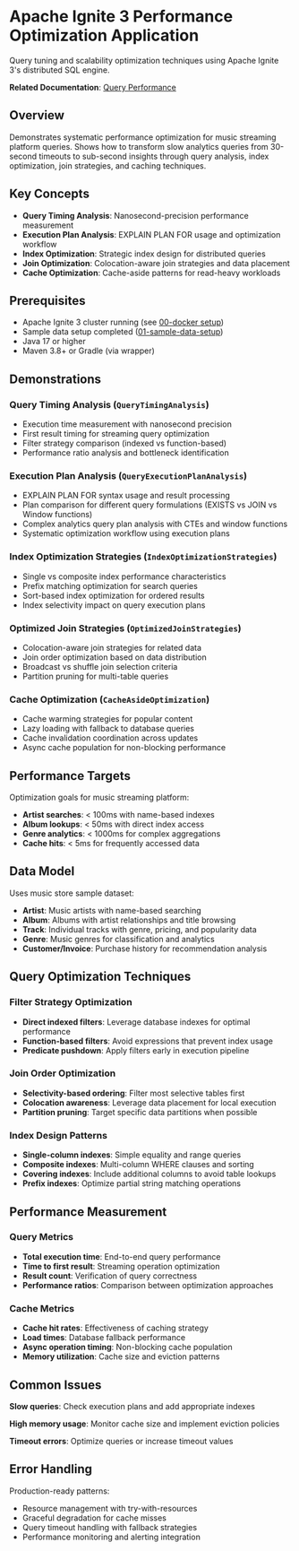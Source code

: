 # Apache Ignite 3 Performance Optimization Application

Query tuning and scalability optimization techniques using Apache Ignite 3's distributed SQL engine.

**Related Documentation**: [Query Performance](../../docs/05-performance-scalability/03-query-performance.md)

## Overview

Demonstrates systematic performance optimization for music streaming platform queries. Shows how to transform slow analytics queries from 30-second timeouts to sub-second insights through query analysis, index optimization, join strategies, and caching techniques.

## Key Concepts

- **Query Timing Analysis**: Nanosecond-precision performance measurement
- **Execution Plan Analysis**: EXPLAIN PLAN FOR usage and optimization workflow
- **Index Optimization**: Strategic index design for distributed queries
- **Join Optimization**: Colocation-aware join strategies and data placement
- **Cache Optimization**: Cache-aside patterns for read-heavy workloads

## Prerequisites

- Apache Ignite 3 cluster running (see [00-docker setup](../00-docker/README.md))
- Sample data setup completed ([01-sample-data-setup](../01-sample-data-setup/))
- Java 17 or higher
- Maven 3.8+ or Gradle (via wrapper)

## Demonstrations

### Query Timing Analysis (`QueryTimingAnalysis`)

- Execution time measurement with nanosecond precision
- First result timing for streaming query optimization
- Filter strategy comparison (indexed vs function-based)
- Performance ratio analysis and bottleneck identification

### Execution Plan Analysis (`QueryExecutionPlanAnalysis`)

- EXPLAIN PLAN FOR syntax usage and result processing
- Plan comparison for different query formulations (EXISTS vs JOIN vs Window functions)
- Complex analytics query plan analysis with CTEs and window functions
- Systematic optimization workflow using execution plans

### Index Optimization Strategies (`IndexOptimizationStrategies`)

- Single vs composite index performance characteristics
- Prefix matching optimization for search queries
- Sort-based index optimization for ordered results
- Index selectivity impact on query execution plans

### Optimized Join Strategies (`OptimizedJoinStrategies`)

- Colocation-aware join strategies for related data
- Join order optimization based on data distribution
- Broadcast vs shuffle join selection criteria
- Partition pruning for multi-table queries

### Cache Optimization (`CacheAsideOptimization`)

- Cache warming strategies for popular content
- Lazy loading with fallback to database queries
- Cache invalidation coordination across updates
- Async cache population for non-blocking performance


## Performance Targets

Optimization goals for music streaming platform:

- **Artist searches**: < 100ms with name-based indexes
- **Album lookups**: < 50ms with direct index access
- **Genre analytics**: < 1000ms for complex aggregations
- **Cache hits**: < 5ms for frequently accessed data

## Data Model

Uses music store sample dataset:

- **Artist**: Music artists with name-based searching
- **Album**: Albums with artist relationships and title browsing
- **Track**: Individual tracks with genre, pricing, and popularity data
- **Genre**: Music genres for classification and analytics
- **Customer/Invoice**: Purchase history for recommendation analysis

## Query Optimization Techniques

### Filter Strategy Optimization

- **Direct indexed filters**: Leverage database indexes for optimal performance
- **Function-based filters**: Avoid expressions that prevent index usage
- **Predicate pushdown**: Apply filters early in execution pipeline

### Join Order Optimization

- **Selectivity-based ordering**: Filter most selective tables first
- **Colocation awareness**: Leverage data placement for local execution
- **Partition pruning**: Target specific data partitions when possible

### Index Design Patterns

- **Single-column indexes**: Simple equality and range queries
- **Composite indexes**: Multi-column WHERE clauses and sorting
- **Covering indexes**: Include additional columns to avoid table lookups
- **Prefix indexes**: Optimize partial string matching operations

## Performance Measurement

### Query Metrics

- **Total execution time**: End-to-end query performance
- **Time to first result**: Streaming operation optimization
- **Result count**: Verification of query correctness
- **Performance ratios**: Comparison between optimization approaches

### Cache Metrics

- **Cache hit rates**: Effectiveness of caching strategy
- **Load times**: Database fallback performance
- **Async operation timing**: Non-blocking cache population
- **Memory utilization**: Cache size and eviction patterns

## Common Issues

**Slow queries**: Check execution plans and add appropriate indexes

**High memory usage**: Monitor cache size and implement eviction policies

**Timeout errors**: Optimize queries or increase timeout values

## Error Handling

Production-ready patterns:

- Resource management with try-with-resources
- Graceful degradation for cache misses
- Query timeout handling with fallback strategies
- Performance monitoring and alerting integration
